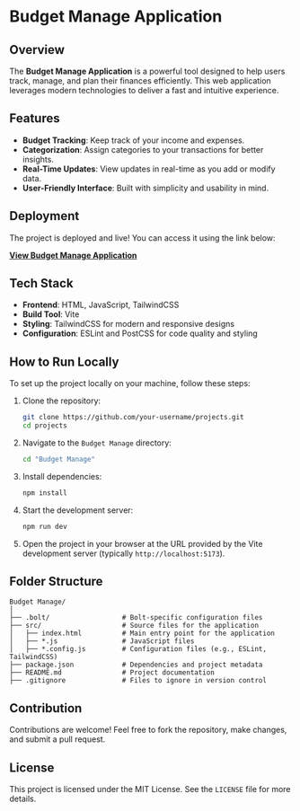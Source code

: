 
# Budget Manage Application

## Overview

The **Budget Manage Application** is a powerful tool designed to help users track, manage, and plan their finances efficiently. This web application leverages modern technologies to deliver a fast and intuitive experience.

## Features
- **Budget Tracking**: Keep track of your income and expenses.
- **Categorization**: Assign categories to your transactions for better insights.
- **Real-Time Updates**: View updates in real-time as you add or modify data.
- **User-Friendly Interface**: Built with simplicity and usability in mind.

## Deployment

The project is deployed and live! You can access it using the link below:

[**View Budget Manage Application**](https://dazzling-macaron-1af34b.netlify.app/)

## Tech Stack

- **Frontend**: HTML, JavaScript, TailwindCSS
- **Build Tool**: Vite
- **Styling**: TailwindCSS for modern and responsive designs
- **Configuration**: ESLint and PostCSS for code quality and styling

## How to Run Locally

To set up the project locally on your machine, follow these steps:

1. Clone the repository:
   ```bash
   git clone https://github.com/your-username/projects.git
   cd projects
   ```

2. Navigate to the `Budget Manage` directory:
   ```bash
   cd "Budget Manage"
   ```

3. Install dependencies:
   ```bash
   npm install
   ```

4. Start the development server:
   ```bash
   npm run dev
   ```

5. Open the project in your browser at the URL provided by the Vite development server (typically `http://localhost:5173`).

## Folder Structure

```
Budget Manage/
│
├── .bolt/                  # Bolt-specific configuration files
├── src/                    # Source files for the application
│   ├── index.html          # Main entry point for the application
│   ├── *.js                # JavaScript files
│   ├── *.config.js         # Configuration files (e.g., ESLint, TailwindCSS)
├── package.json            # Dependencies and project metadata
├── README.md               # Project documentation
├── .gitignore              # Files to ignore in version control
```

## Contribution

Contributions are welcome! Feel free to fork the repository, make changes, and submit a pull request.

## License

This project is licensed under the MIT License. See the `LICENSE` file for more details.
